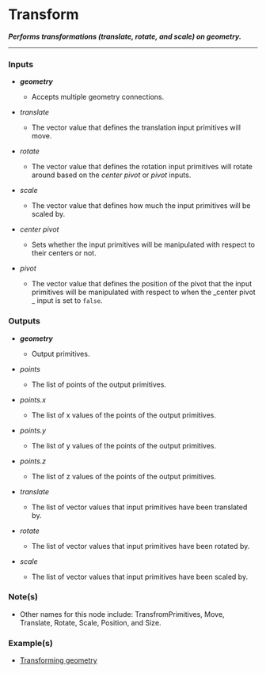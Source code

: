 # Transform

**_Performs transformations (translate, rotate, and scale) on geometry._**

---


### Inputs

* **_geometry_**

  * Accepts multiple geometry connections.

* _translate_

  * The vector value that defines the translation input primitives will move.

* _rotate_

  * The vector value that defines the rotation input primitives will rotate around based on the _center pivot_ or _pivot_ inputs.

* _scale_

  * The vector value that defines how much the input primitives will be scaled by.

* _center pivot_

  * Sets whether the input primitives will be manipulated with respect to their centers or not.

* _pivot_

  * The vector value that defines the position of the pivot that the input primitives will be manipulated with respect to when the _center pivot _ input is set to `false`.


### Outputs

* **_geometry_**

  * Output primitives.

* _points_

  * The list of points of the output primitives.

* _points.x_

  * The list of x values of the points of the output primitives.

* _points.y_

  * The list of y values of the points of the output primitives.

* _points.z_

  * The list of z values of the points of the output primitives.

* _translate_

  * The list of vector values that input primitives have been translated by.

* _rotate_

  * The list of vector values that input primitives have been rotated by.

* _scale_

  * The list of vector values that input primitives have been scaled by.


### Note(s)

* Other names for this node include: TransfromPrimitives, Move, Translate, Rotate, Scale, Position, and Size.


### Example(s)

* <a href="https://creator.trimble.com/graph?assetURI=whp:775eaeb4-45fd-4082-85a6-fa72d30f0825&version=latest" target="_blank">Transforming geometry</a>